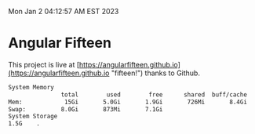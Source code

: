 Mon Jan  2 04:12:57 AM EST 2023

# Angular Fifteen


This project is live at [https://angularfifteen.github.io](https://angularfifteen.github.io "fifteen!") thanks to Github.

```bash
System Memory
               total        used        free      shared  buff/cache   available
Mem:            15Gi       5.0Gi       1.9Gi       726Mi       8.4Gi       9.2Gi
Swap:          8.0Gi       873Mi       7.1Gi
System Storage
1.5G	.
```
